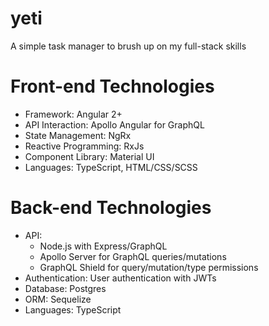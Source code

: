 # yeti
A simple task manager to brush up on my full-stack skills

# Front-end Technologies
* Framework: Angular 2+
* API Interaction: Apollo Angular for GraphQL
* State Management: NgRx
* Reactive Programming: RxJs
* Component Library: Material UI
* Languages: TypeScript, HTML/CSS/SCSS

# Back-end Technologies
* API:
  - Node.js with Express/GraphQL
  - Apollo Server for GraphQL queries/mutations
  - GraphQL Shield for query/mutation/type permissions
* Authentication: User authentication with JWTs
* Database: Postgres
* ORM: Sequelize
* Languages: TypeScript
